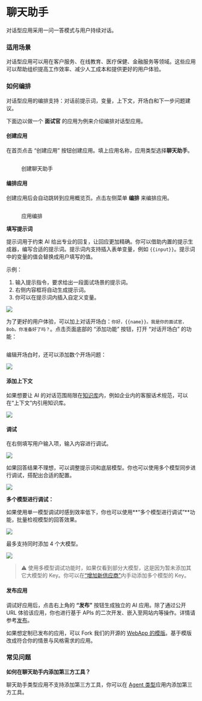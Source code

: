 # 聊天助手

对话型应用采用一问一答模式与用户持续对话。

### 适用场景

对话型应用可以用在客户服务、在线教育、医疗保健、金融服务等领域。这些应用可以帮助组织提高工作效率、减少人工成本和提供更好的用户体验。

### 如何编排

对话型应用的编排支持：对话前提示词，变量，上下文，开场白和下一步问题建议。

下面边以做一个 **面试官** 的应用为例来介绍编排对话型应用。

#### 创建应用

在首页点击 “创建应用” 按钮创建应用。填上应用名称，应用类型选择**聊天助手**。

<figure><img src="../../.gitbook/assets/image (296).png" alt=""><figcaption><p>创建聊天助手</p></figcaption></figure>

#### 编排应用

创建应用后会自动跳转到应用概览页。点击左侧菜单 **编排** 来编排应用。

<figure><img src="../../.gitbook/assets/zh-conversation-app.png" alt=""><figcaption><p>应用编排</p></figcaption></figure>

**填写提示词**

提示词用于约束 AI 给出专业的回复，让回应更加精确。你可以借助内置的提示生成器，编写合适的提示词。提示词内支持插入表单变量，例如 `{{input}}`。提示词中的变量的值会替换成用户填写的值。

示例：

1. 输入提示指令，要求给出一段面试场景的提示词。
2. 右侧内容框将自动生成提示词。
3. 你可以在提示词内插入自定义变量。

![](../../.gitbook/assets/zh-prompt-generator.png)

为了更好的用户体验，可以加上对话开场白：`你好，{{name}}。我是你的面试官，Bob。你准备好了吗？`。点击页面底部的 “添加功能” 按钮，打开 “对话开场白” 的功能：

<figure><img src="../../.gitbook/assets/image (297).png" alt=""><figcaption></figcaption></figure>

编辑开场白时，还可以添加数个开场问题：

![](../../.gitbook/assets/zh-opening-remarks.png)

#### 添加上下文

如果想要让 AI 的对话范围局限在[知识库](../knowledge-base/)内，例如企业内的客服话术规范，可以在“上下文”内引用知识库。

![](<../../.gitbook/assets/image (108) (1).png>)

#### 调试

在右侧填写用户输入项，输入内容进行调试。

![](../../.gitbook/assets/zh-conversation-debug.png)

如果回答结果不理想，可以调整提示词和底层模型。你也可以使用多个模型同步进行调试，搭配出合适的配置。

![](../../.gitbook/assets/zh-modify-model.png)

**多个模型进行调试：**

如果使用单一模型调试时感到效率低下，你也可以使用\*\*“多个模型进行调试”\*\*功能，批量检视模型的回答效果。

![](../../.gitbook/assets/zh-multiple-models.png)

最多支持同时添加 4 个大模型。

![](../../.gitbook/assets/zh-multiple-models-2.png)

> ⚠️ 使用多模型调试功能时，如果仅看到部分大模型，这是因为暂未添加其它大模型的 Key。你可以在[“增加新供应商”](https://docs.dify.ai/v/zh-hans/guides/model-configuration/new-provider)内手动添加多个模型的 Key。

#### 发布应用

调试好应用后，点击右上角的 **“发布”** 按钮生成独立的 AI 应用。除了通过公开 URL 体验该应用，你也进行基于 APIs 的二次开发、嵌入至网站内等操作。详情请参考[发布](https://docs.dify.ai/v/zh-hans/guides/application-publishing)。

如果想定制已发布的应用，可以 Fork 我们的开源的 [WebApp 的模版](https://github.com/langgenius/webapp-conversation)。基于模版改成符合你的情景与风格需求的应用。

### 常见问题

**如何在聊天助手内添加第三方工具？**

聊天助手类型应用不支持添加第三方工具，你可以在 [Agent 类型](https://docs.dify.ai/v/zh-hans/guides/application-orchestrate/agent)应用内添加第三方工具。
